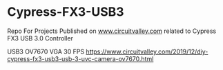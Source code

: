 # Cypress-FX3-USB3
Repo For Projects Published on www.circuitvalley.com related to Cypress FX3 USB 3.0 Controller

USB3 OV7670 VGA 30 FPS 
https://www.circuitvalley.com/2019/12/diy-cypress-fx3-usb3-usb-3-uvc-camera-ov7670.html
